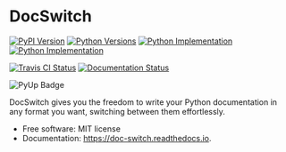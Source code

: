 # DocSwitch

[![PyPI Version](https://img.shields.io/pypi/v/doc-switch?style=slat)](https://pypi.org/project/doc-switch/)
[![Python Versions](https://img.shields.io/pypi/pyversions/doc-switch)](https://pypi.org/project/doc-switch/)
[![Python Implementation](https://img.shields.io/pypi/implementation/doc-switch)](https://pypi.org/project/doc-switch/)
[![Python Implementation](https://img.shields.io/pypi/l/doc-switch)](https://pypi.org/project/doc-switch/)


[![Travis CI Status](https://img.shields.io/travis/com/Cutewarriorlover/doc-switch?style=flat)](https://travis-ci.com/github/Cutewarriorlover/doc-switch)
[![Documentation Status](https://readthedocs.org/projects/doc-switch/badge/?version=latest)](https://doc-switch.readthedocs.io/en/latest/?badge=latest)


![PyUp Badge](https://pyup.io/repos/github/cutewarriorlover/doc-switch/shield.svg%0A%20%20:target:%20https://pyup.io/repos/github/cutewarriorlover/doc-switch/%0A%20%20:alt:%20Updates)

DocSwitch gives you the freedom to write your Python documentation in any format you want, switching between them effortlessly.

-   Free software: MIT license
-   Documentation: <https://doc-switch.readthedocs.io>.
